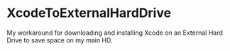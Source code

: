 # XcodeToExternalHardDrive
My workaround for downloading and installing Xcode on an External Hard Drive to save space on my main HD.
